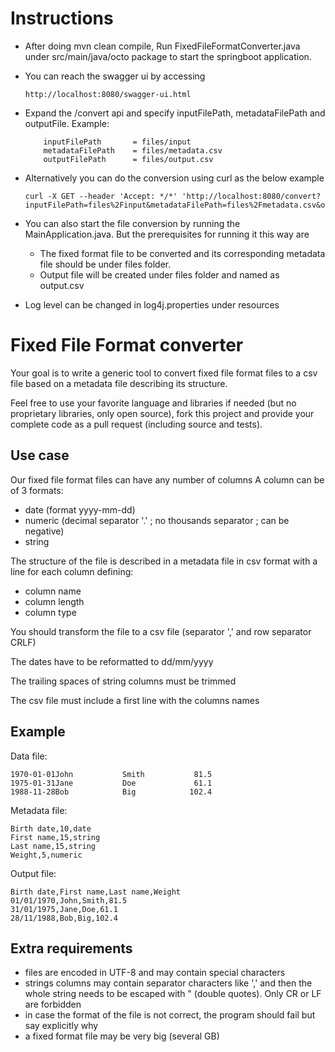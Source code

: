 # Instructions

* After doing  mvn clean compile, Run FixedFileFormatConverter.java under src/main/java/octo package to start the springboot application.
* You can reach the swagger ui by accessing 
  ```
  http://localhost:8080/swagger-ui.html
  ```
* Expand the /convert api and specify inputFilePath, metadataFilePath and outputFile.
Example:

    ```
        inputFilePath       = files/input
        metadataFilePath    = files/metadata.csv
        outputFilePath      = files/output.csv
    ```
* Alternatively you can do the conversion using curl as the below example
  ```
  curl -X GET --header 'Accept: */*' 'http://localhost:8080/convert?inputFilePath=files%2Finput&metadataFilePath=files%2Fmetadata.csv&outputFilePath=files%2Foutput.csv'
  ````
* You can also start the file conversion by running the MainApplication.java. But the prerequisites for running it this way are
   * The fixed format file to be converted and its corresponding metadata file should be under files folder.
   * Output file will be created under files folder and named as output.csv
* Log level can be changed in log4j.properties under resources

# Fixed File Format converter

Your goal is to write a generic tool to convert fixed file format files to a csv file based on a metadata file describing its structure.

Feel free to use your favorite language and libraries if needed (but no proprietary libraries, only open source), fork this project and provide your complete code as a pull request (including source and tests).

## Use case

Our fixed file format files can have any number of columns
A column can be of 3 formats:
* date (format yyyy-mm-dd)
* numeric (decimal separator '.' ; no thousands separator ; can be negative)
* string

The structure of the file is described in a metadata file in csv format with a line for each column defining:
* column name
* column length
* column type

You should transform the file to a csv file (separator ',' and row separator CRLF)

The dates have to be reformatted to dd/mm/yyyy

The trailing spaces of string columns must be trimmed

The csv file must include a first line with the columns names

## Example

Data file:
```
1970-01-01John           Smith           81.5
1975-01-31Jane           Doe             61.1
1988-11-28Bob            Big            102.4
```

Metadata file:
```
Birth date,10,date
First name,15,string
Last name,15,string
Weight,5,numeric
```

Output file:
```
Birth date,First name,Last name,Weight
01/01/1970,John,Smith,81.5
31/01/1975,Jane,Doe,61.1
28/11/1988,Bob,Big,102.4
```

## Extra requirements
* files are encoded in UTF-8 and may contain special characters
* strings columns may contain separator characters like ',' and then the whole string needs to be escaped with " (double quotes). Only CR or LF are forbidden
* in case the format of the file is not correct, the program should fail but say explicitly why
* a fixed format file may be very big (several GB)

